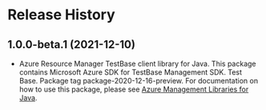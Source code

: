 # Release History

## 1.0.0-beta.1 (2021-12-10)

- Azure Resource Manager TestBase client library for Java. This package contains Microsoft Azure SDK for TestBase Management SDK. Test Base. Package tag package-2020-12-16-preview. For documentation on how to use this package, please see [Azure Management Libraries for Java](https://aka.ms/azsdk/java/mgmt).
